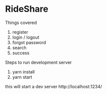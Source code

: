 # RideShare

Things covered

1. register
2. login / logout
3. forgot password
4. search
5. success

Steps to run development server

1. yarn install
2. yarn start

this will start a dev server http://localhost:1234/


